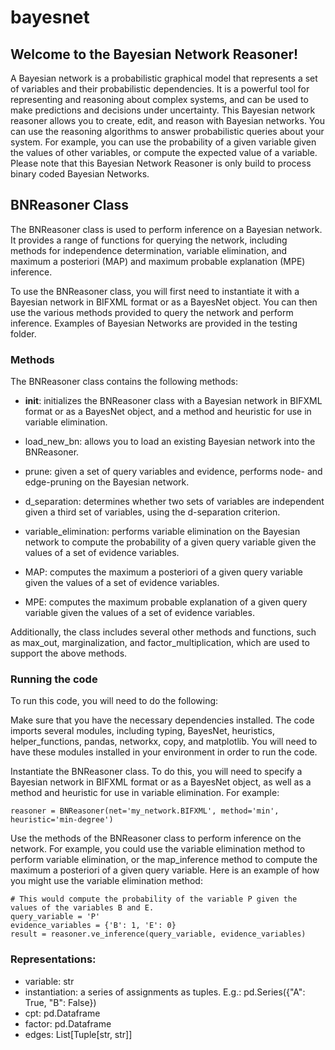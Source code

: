 # bayesnet

## Welcome to the Bayesian Network Reasoner!

A Bayesian network is a probabilistic graphical model that represents a set of variables and their probabilistic dependencies. It is a powerful tool for representing and reasoning about complex systems, and can be used to make predictions and decisions under uncertainty. This Bayesian network reasoner allows you to create, edit, and reason with Bayesian networks.  You can use the reasoning algorithms to answer probabilistic queries about your system. For example, you can use the probability of a given variable given the values of other variables, or compute the expected value of a variable. Please note that this Bayesian Network Reasoner is only build to process binary coded Bayesian Networks.

## BNReasoner Class
The BNReasoner class is used to perform inference on a Bayesian network. It provides a range of functions for querying the network, including methods for independence determination, variable elimination, and maximum a posteriori (MAP) and maximum probable explanation (MPE) inference.

To use the BNReasoner class, you will first need to instantiate it with a Bayesian network in BIFXML format or as a BayesNet object. You can then use the various methods provided to query the network and perform inference.  Examples of Bayesian Networks are provided in the testing folder.


### Methods

The BNReasoner class contains the following methods:

- __init__: initializes the BNReasoner class with a Bayesian network in BIFXML format or as a BayesNet object, and a method and heuristic for use in variable elimination.

- load_new_bn: allows you to load an existing Bayesian network into the BNReasoner.

- prune: given a set of query variables and evidence, performs node- and edge-pruning on the Bayesian network.

- d_separation: determines whether two sets of variables are independent given a third set of variables, using the d-separation criterion.

- variable_elimination: performs variable elimination on the Bayesian network to compute the probability of a given query variable given the values of a set of evidence variables.

- MAP: computes the maximum a posteriori of a given query variable given the values of a set of evidence variables.

- MPE: computes the maximum probable explanation of a given query variable given the values of a set of evidence variables.

Additionally, the class includes several other methods and functions, such as max_out, marginalization, and factor_multiplication, which are used to support the above methods.

### Running the code
To run this code, you will need to do the following:

Make sure that you have the necessary dependencies installed. The code imports several modules, including typing, BayesNet, heuristics, helper_functions, pandas, networkx, copy, and matplotlib. You will need to have these modules installed in your environment in order to run the code.

Instantiate the BNReasoner class. To do this, you will need to specify a Bayesian network in BIFXML format or as a BayesNet object, as well as a method and heuristic for use in variable elimination. For example:

```
reasoner = BNReasoner(net='my_network.BIFXML', method='min', heuristic='min-degree')
```

Use the methods of the BNReasoner class to perform inference on the network. For example, you could use the variable elimination method to perform variable elimination, or the map_inference method to compute the maximum a posteriori of a given query variable.
Here is an example of how you might use the variable elimination method:

```
# This would compute the probability of the variable P given the values of the variables B and E. 
query_variable = 'P'
evidence_variables = {'B': 1, 'E': 0}
result = reasoner.ve_inference(query_variable, evidence_variables)
```

### Representations:
- variable: str
- instantiation: a series of assignments as tuples. E.g.: pd.Series({"A": True, "B": False})
- cpt: pd.Dataframe
- factor: pd.Dataframe
- edges: List[Tuple[str, str]]
